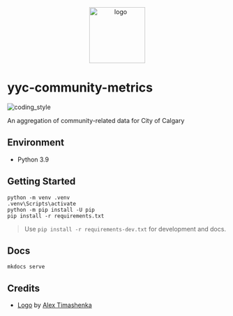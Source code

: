 <div align="center">
    <img src="https://cdn1.iconfinder.com/data/icons/flat-and-simple-part-1/128/location-512.png" alt="logo" height="128">
</div>

# yyc-community-metrics

![coding_style](https://img.shields.io/badge/code%20style-black-000000.svg)

An aggregation of community-related data for City of Calgary

## Environment

- Python 3.9

## Getting Started

    python -m venv .venv
    .venv\Scripts\activate
    python -m pip install -U pip
    pip install -r requirements.txt

> Use `pip install -r requirements-dev.txt` for development and docs.

## Docs

    mkdocs serve

## Credits

- [Logo][1] by [Alex Timashenka][2]

[1]: https://www.iconfinder.com/icons/718953/location_maps_navigation_pin_place_icon
[2]: https://www.iconfinder.com/Oppossume
